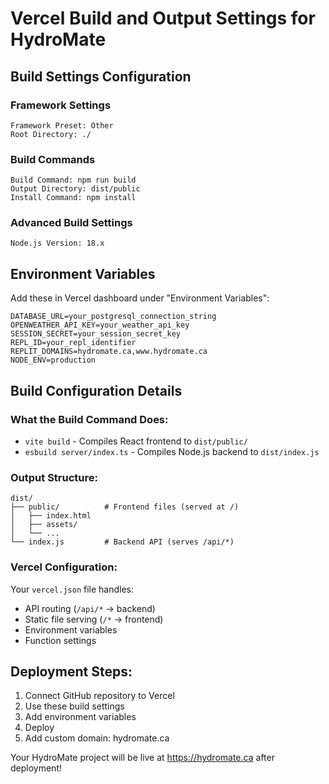 # Vercel Build and Output Settings for HydroMate

## Build Settings Configuration

### Framework Settings
```
Framework Preset: Other
Root Directory: ./
```

### Build Commands
```
Build Command: npm run build
Output Directory: dist/public
Install Command: npm install
```

### Advanced Build Settings
```
Node.js Version: 18.x
```

## Environment Variables
Add these in Vercel dashboard under "Environment Variables":

```
DATABASE_URL=your_postgresql_connection_string
OPENWEATHER_API_KEY=your_weather_api_key
SESSION_SECRET=your_session_secret_key
REPL_ID=your_repl_identifier
REPLIT_DOMAINS=hydromate.ca,www.hydromate.ca
NODE_ENV=production
```

## Build Configuration Details

### What the Build Command Does:
- `vite build` - Compiles React frontend to `dist/public/`
- `esbuild server/index.ts` - Compiles Node.js backend to `dist/index.js`

### Output Structure:
```
dist/
├── public/          # Frontend files (served at /)
│   ├── index.html
│   ├── assets/
│   └── ...
└── index.js         # Backend API (serves /api/*)
```

### Vercel Configuration:
Your `vercel.json` file handles:
- API routing (`/api/*` → backend)
- Static file serving (`/*` → frontend)
- Environment variables
- Function settings

## Deployment Steps:
1. Connect GitHub repository to Vercel
2. Use these build settings
3. Add environment variables
4. Deploy
5. Add custom domain: hydromate.ca

Your HydroMate project will be live at https://hydromate.ca after deployment!